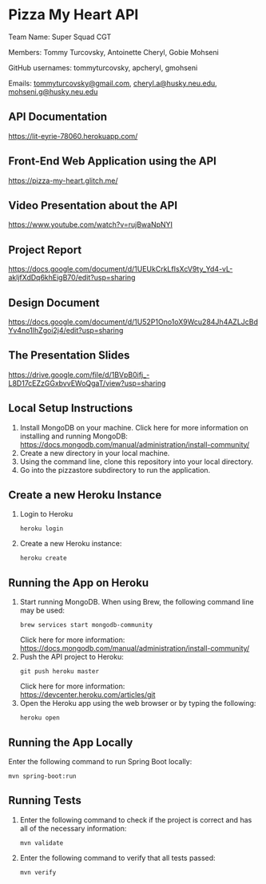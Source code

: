 # Pizza My Heart API

Team Name: Super Squad CGT

Members: Tommy Turcovsky, Antoinette Cheryl, Gobie Mohseni

GitHub usernames: tommyturcovsky, apcheryl, gmohseni

Emails: tommyturcovsky@gmail.com, cheryl.a@husky.neu.edu, mohseni.g@husky.neu.edu

## API Documentation

https://lit-eyrie-78060.herokuapp.com/


## Front-End Web Application using the API

https://pizza-my-heart.glitch.me/


## Video Presentation about the API

https://www.youtube.com/watch?v=rujBwaNpNYI


## Project Report

https://docs.google.com/document/d/1UEUkCrkLfIsXcV9ty_Yd4-vL-akljfXdDq6khEigB70/edit?usp=sharing


## Design Document

https://docs.google.com/document/d/1U52P1Ono1oX9Wcu284Jh4AZLJcBdYv4no1IhZgoi2j4/edit?usp=sharing


## The Presentation Slides
https://drive.google.com/file/d/1BVpB0ifj_-L8D17cEZzGGxbvvEWoQgaT/view?usp=sharing


## Local Setup Instructions

1. Install MongoDB on your machine. 
   Click here for more information on installing and running MongoDB: 
   https://docs.mongodb.com/manual/administration/install-community/
2. Create a new directory in your local machine.
3. Using the command line, clone this repository into your local directory.
4. Go into the pizzastore subdirectory to run the application.


## Create a new Heroku Instance

1. Login to Heroku
   ```
   heroku login
   ```
2. Create a new Heroku instance:
   ```
   heroku create
   ```


## Running the App on Heroku

1. Start running MongoDB. 
   When using Brew, the following command line may be used:
   ```
   brew services start mongodb-community
   ```
   Click here for more information:
   https://docs.mongodb.com/manual/administration/install-community/
2. Push the API project to Heroku:
   ```
   git push heroku master
   ```
   Click here for more information:
   https://devcenter.heroku.com/articles/git
3. Open the Heroku app using the web browser or by typing the following:
   ```
   heroku open
   ```


## Running the App Locally

Enter the following command to run Spring Boot locally:
   ```
   mvn spring-boot:run
   ```


## Running Tests

1. Enter the following command to check if the project is correct and has all of the necessary information:
   ```
   mvn validate
   ```
2. Enter the following command to verify that all tests passed:
   ```
   mvn verify
   ```
